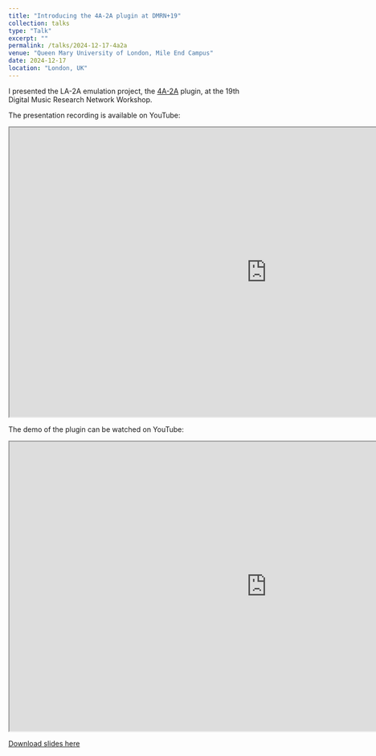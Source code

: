 ```yaml
---
title: "Introducing the 4A-2A plugin at DMRN+19"
collection: talks
type: "Talk"
excerpt: ""
permalink: /talks/2024-12-17-4a2a
venue: "Queen Mary University of London, Mile End Campus"
date: 2024-12-17
location: "London, UK"
---
```


I presented the LA-2A emulation project, the [4A-2A](https://github.com/aim-qmul/4a2a) plugin, at the 19th Digital Music Research Network Workshop.

The presentation recording is available on YouTube:
<iframe width="1024px" height="576px"
src="https://www.youtube.com/embed/ePmZ6f0dsGk"
allowfullscreen>
</iframe>

The demo of the plugin can be watched on YouTube:
<iframe width="1024px" height="576px" src="https://www.youtube.com/embed/PT45gCpv_SU" allowfullscreen>
</iframe>


[Download slides here](https://github.com/yoyolicoris/presentations/tree/main/slides/2024/dmrn+19.pdf)